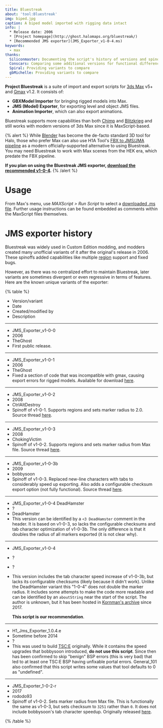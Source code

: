 ```yaml
---
title: Bluestreak
about: 'tool:Bluestreak'
img: biped.jpg
caption: A biped model imported with rigging data intact
info: |
  * Release date: 2006
  * [Project homepage](http://ghost.halomaps.org/bluestreak/)
  * [Recommended JMS exporter](JMS_Exporter_v1-0-4.ms)
keywords:
  - max
thanks:
  Siliconmaster: Documenting the script's history of versions and spinoffs
  Conscars: Comparing some additional versions for functional differences
  Spiral: Providing variants to compare
  gbMichelle: Providing variants to compare
---
```

**Project Bluestreak** is a suite of import and export scripts for [3ds Max](~3dsmax) v5+ and [Gmax](~) v1.2. It consists of:

* **GBXModel Importer** for bringing rigged models into Max.
* **JMS (Model) Exporter**, for exporting level and object JMS files.
* **Animation Importer**, which can also export animations.

Bluestreak supports more capabilities than both [Chimp](~) and [Blitzkrieg](~) and still works with modern versions of 3ds Max since it is MaxScript-based.

{% alert %}
While [Blender](~) has become the de-facto standard 3D tool for Halo, those who prefer Max can also use H1A Tool's [FBX to JMS/JMA pipeline](~h1a-tool#fbx-to-jms) as a modern officially-supported alternative to using Bluestreak. You may need Bluestreak to work with Max scenes from the HEK era, which predate the FBX pipeline.

**If you plan on using the Bluestreak JMS exporter, [download the recommended v1-0-4](JMS_Exporter_v1-0-4.ms).**
{% /alert %}

# Usage
From Max's menu, use _MAXScript > Run Script_ to select a [downloaded .ms file](http://ghost.halomaps.org/bluestreak/). Further usage instructions can be found embedded as comments within the MaxScript files themselves.

# JMS exporter history
Bluestreak was widely used in Custom Edition modding, and modders created many unofficial variants of it after the original's release in 2006. These spinoffs added capabilities like multiple [region](~gbxmodel#regions) support and fixed bugs.

However, as there was no centralized effort to maintain Bluestreak, later variants are sometimes divergent or even regressive in terms of features. Here are the known unique variants of the exporter:

{% table %}
* Version/variant
* Date
* Created/modified by
* Description
---
* JMS_Exporter_v1-0-0
* 2006
* TheGhost
* First public release.
---
* JMS_Exporter_v1-0-1
* 2006
* TheGhost
* Fixed a section of code that was incompatible with gmax, causing export errors for rigged models. Available for download [here](http://ghost.halomaps.org/bluestreak/jms/).
---
* JMS_Exporter_v1-0-2
* 2008
* CtrlAltDestroy
* Spinoff of v1-0-1. Supports regions and sets marker radius to 2.0. Source thread [here](http://www.modacity.net/forums/archive/index.php/t-10588.html).
---
* JMS_Exporter_v1-0-3
* 2008
* ChokingVictim
* Spinoff of v1-0-2. Supports regions and sets marker radius from Max file. Source thread [here](http://www.modacity.net/forums/archive/index.php/t-10588.html).
---
* JMS_Exporter_v1-0-3b
* 2009
* bobbysoon
* Spinoff of v1-0-3. Replaced new-line characters with tabs to considerably speed up exporting. Also adds a configurable checksum export option (not fully functional). Source thread [here](http://www.modacity.net/forums/archive/index.php/t-10588.html).
---
* JMS_Exporter_v1-0-4 DeadHamster
* ?
* DeadHamster
* This version can be identified by a `<3 DeadHamster` comment in the header. It is based on v1-0-3, so lacks the configurable checksums and tab character optimization of v1-0-3b. The only difference is that it doubles the radius of all markers exported (it is not clear why).
---
* JMS_Exporter_v1-0-4
* ?
* ?
*
  This version includes the tab character speed increase of v1-0-3b, but lacks its configurable checksums (likely because it didn't work). Unlike the DeadHamster variant this "1-0-4" does not double the marker radius. It includes some attempts to make the code more readable and can be identified by an `aboutString` near the start of the script. The author is unknown, but it has been hosted in [Kornman's archive][korn104] since 2017.
  
  **This script is our recommendation**.
---
* H1_Jms_Exporter_1.0.4.e
* Sometime before 2014
* ?
* This was used to build [TSC:E][tsce] originally. While it contains the speed upgrades that bobbysoon introduced, **do not use this script**. Since then has been confirmed to skip "benign" BSP errors (this is very bad) that led to at least one TSC:E BSP having unfixable portal errors. General_101 also confirmed that this script writes some values that tool defaults to 0 as "undefined".
---
* JMS_Exporter_1-0-2-r
* 2017
* rododo93
* Spinoff of v1-0-2. Sets marker radius from Max file. This is functionally the same as v1-0-3, but sets checksum to `3251` rather than `0`. It does not include bobbysoon's tab character speedup. Originally released [here](https://opencarnage.net/index.php?/topic/6823-updated-jms-exporter/).

{% /table %}

[korn104]: https://github.com/HaloMods/HaloContentToolScripts/blob/master/Halo1/JMS_Exporter_v1-0-4.ms
[tsce]: https://tsce.info/index.html